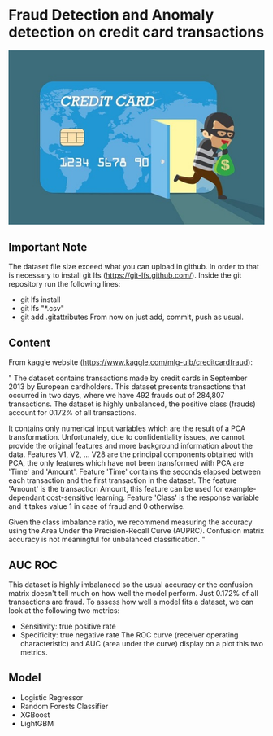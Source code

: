 # Fraud Detection and Anomaly detection on credit card transactions

![](/Images/fraud-credit-card.jpg)

## Important Note

The dataset file size exceed what you can upload in github.
In order to that is necessary to install git lfs (https://git-lfs.github.com/).
Inside the git repository run the following lines:
- git lfs install
- git lfs "*.csv"
- git add .gitattributes
From now on just add, commit, push as usual.

## Content

From kaggle website (https://www.kaggle.com/mlg-ulb/creditcardfraud):

"
The dataset contains transactions made by credit cards in September 2013 by European cardholders.
This dataset presents transactions that occurred in two days, where we have 492 frauds out of 284,807 transactions. The dataset is highly unbalanced, the positive class (frauds) account for 0.172% of all transactions.

It contains only numerical input variables which are the result of a PCA transformation. Unfortunately, due to confidentiality issues, we cannot provide the original features and more background information about the data. Features V1, V2, … V28 are the principal components obtained with PCA, the only features which have not been transformed with PCA are 'Time' and 'Amount'. Feature 'Time' contains the seconds elapsed between each transaction and the first transaction in the dataset. The feature 'Amount' is the transaction Amount, this feature can be used for example-dependant cost-sensitive learning. Feature 'Class' is the response variable and it takes value 1 in case of fraud and 0 otherwise.

Given the class imbalance ratio, we recommend measuring the accuracy using the Area Under the Precision-Recall Curve (AUPRC). Confusion matrix accuracy is not meaningful for unbalanced classification. "

## AUC ROC 

This dataset is highly imbalanced so the usual accuracy or the confusion matrix doesn't tell much on how well the model perform. Just 0.172% of all transactions are fraud.
To assess how well a model fits a dataset, we can look at the following two metrics:
- Sensitivity: true positive rate
- Specificity: true negative rate
The ROC curve (receiver operating characteristic) and AUC (area under the curve) display on a plot this two metrics. 

## Model

- Logistic Regressor
- Random Forests Classifier
- XGBoost
- LightGBM

